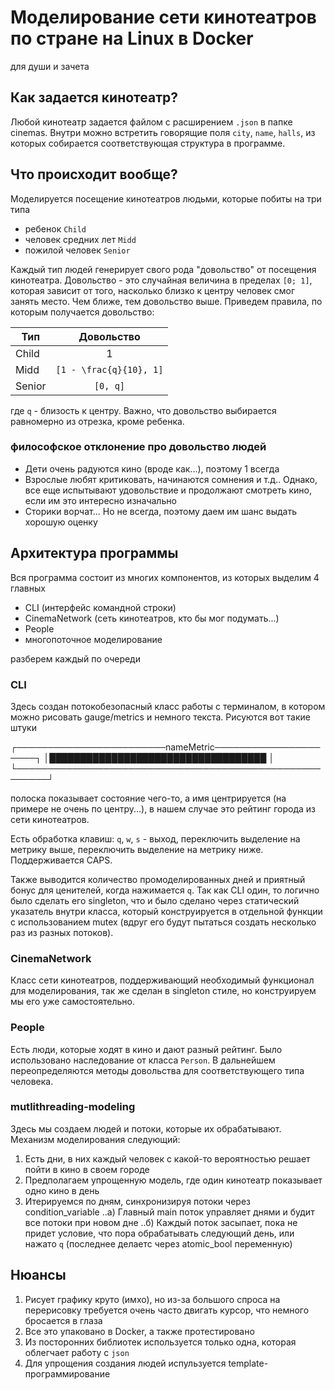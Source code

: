 # Моделирование сети кинотеатров по стране на Linux в Docker
для души и зачета

## Как задается кинотеатр?
Любой кинотеатр задается файлом с расширением `.json` в папке cinemas. Внутри можно встретить говорящие поля `city`, `name`, `halls`, из которых собирается соответствующая структура в программе. 

## Что происходит вообще? 
Моделируется посещение кинотеатров людьми, которые побиты на три типа
* ребенок `Child`
* человек средних лет `Midd`
* пожилой человек `Senior`

Каждый тип людей генерирует свого рода "довольство" от посещения кинотеатра. Довольство - это случайная величина в пределах `[0; 1]`, которая зависит от того, насколько близко к центру человек смог занять место. Чем ближе, тем довольство выше. Приведем правила, по которым получается довольство:

| Тип           | Довольство              |
| ------------- |:-----------------------:|
| Child         | 1                       |
| Midd          | `[1 - \frac{q}{10}, 1]` |
| Senior        | `[0, q]`                |

где `q` - близость к центру. Важно, что довольство выбирается равномерно из отрезка, кроме ребенка. 

### философское отклонение про довольство людей

* Дети очень радуются кино (вроде как...), поэтому 1 всегда
* Взрослые любят критиковать, начинаются сомнения и т.д.. Однако, все еще испытывают удовольствие и продолжают смотреть кино, если им это интересно изначально
* Сторики ворчат... Но не всегда, поэтому даем им шанс выдать хорошую оценку

## Архитектура программы
Вся программа состоит из многих компонентов, из которых выделим 4 главных

* CLI (интерфейс командной строки)
* CinemaNetwork (сеть кинотеатров, кто бы мог подумать...)
* People 
* многопоточное моделирование

разберем каждый по очереди

### CLI
Здесь создан потокобезопасный класс работы с терминалом, в котором можно рисовать gauge/metrics и немного текста. Рисуются вот такие штуки 

┌────────────────────────nameMetric─────────────────────┐
│███████████████████████████████████                    │
└───────────────────────────────────────────────────────┘

полоска показывает состояние чего-то, а имя центрируется (на примере не очень по центру...), в нашем случае это рейтинг города из сети кинотеатров.

Есть обработка клавиш:
`q`, `w`, `s` - выход, переключить выделение на метрику выше, переключить выделение на метрику ниже. Поддерживается CAPS. 

Также выводится количество промоделированных дней и приятный бонус для ценителей, когда нажимается `q`. Так как CLI один, то логично было сделать его singleton, что и было сделано через статический указатель внутри класса, который конструируется в отдельной функции с использованием mutex (вдруг его будут пытаться создать несколько раз из разных потоков). 

### CinemaNetwork 
Класс сети кинотеатров, поддерживающий необходимый функционал для моделирования, так же сделан в singleton стиле, но конструируем мы его уже самостоятельно. 

### People
Есть люди, которые ходят в кино и дают разный рейтинг. Было использовано наследование от класса `Person`. В дальнейшем переопределяются методы довольства для соответствующего типа человека.

### mutlithreading-modeling
Здесь мы создаем людей и потоки, которые их обрабатывают. Механизм моделирования следующий:
1. Есть дни, в них каждый человек с какой-то вероятностью решает пойти в кино в своем городе
2. Предполагаем упрощенную модель, где один кинотеатр показывает одно кино в день
3. Итерируемся по дням, синхронизируя потоки через condition_variable
..a) Главный main поток управляет днями и будит все потоки при новом дне
..б) Каждый поток засыпает, пока не придет условие, что пора обрабатывать следующий день, или нажато `q` (последнее делаетс через atomic_bool переменную)

## Нюансы
1. Рисует графику круто (имхо), но из-за большого спроса на перерисовку требуется очень часто двигать курсор, что немного бросается в глаза
2. Все это упаковано в Docker, а также протестировано
3. Из посторонних библиотек используется только одна, которая облегчает работу с `json`
4. Для упрощения создания людей испульзуется template-программирование